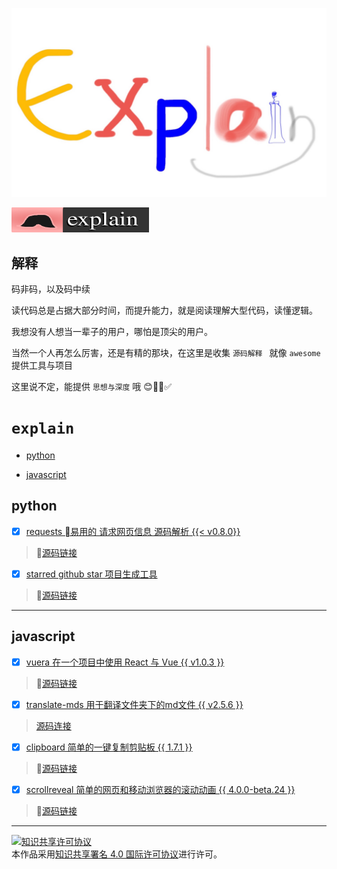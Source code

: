 ![Explain](./explain.jpg)

[![explain](./minilogo.svg)](https://github.com/chinanf-boy/Source-Explain)

## 解释 

码非码，以及码中续

读代码总是占据大部分时间，而提升能力，就是阅读理解大型代码，读懂逻辑。

我想没有人想当一辈子的用户，哪怕是顶尖的用户。

当然一个人再怎么厉害，还是有精的那块，在这里是收集 ``源码解释 `` 就像 ``awesome`` 提供工具与项目

这里说不定，能提供 ``思想与深度`` 哦 😊✅ 

# ``explain``

- [python](#python)

- [javascript](#javascript)

## python

- [x] [requests 易用的 请求网页信息 源码解析 {{< v0.8.0}}](https://github.com/wangshunping/read_requests)

> 🔗[源码链接](https://github.com/requests/requests/)

- [x] [starred github star 项目生成工具](https://github.com/chinanf-boy/explain-starred)

>🔗[源码链接](https://github.com/maguowei/starred)

---

## javascript

- [x] [vuera 在一个项目中使用 React 与 Vue {{ v1.0.3 }}](https://github.com/chinanf-boy/explain-vuera)

> 🔗[源码链接](https://github.com/akxcv/vuera)

- [x] [translate-mds 用于翻译文件夹下的md文件 {{ v2.5.6 }}](https://github.com/chinanf-boy/explain-translateMds)

> [源码连接](https://github.com/chinanf-boy/translate-js)

- [x] [clipboard 简单的一键复制剪贴板 {{ 1.7.1 }}](https://github.com/chinanf-boy/explain-clipboard)

> 🔗[源码链接](https://github.com/zenorocha/clipboard.js)

- [x] [scrollreveal 简单的网页和移动浏览器的滚动动画 {{ 4.0.0-beta.24 }}](https://github.com/chinanf-boy/explain-scrollreveal)

> 🔗[源码链接](https://github.com/chinanf-boy/explain-scrollreveal)

---

<a rel="license" href="http://creativecommons.org/licenses/by/4.0/"><img alt="知识共享许可协议" style="border-width:0" src="https://i.creativecommons.org/l/by/4.0/88x31.png" /></a><br />本作品采用<a rel="license" href="http://creativecommons.org/licenses/by/4.0/">知识共享署名 4.0 国际许可协议</a>进行许可。
